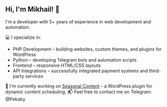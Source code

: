 ## Hi, I'm Mikhail! 👋
I'm a developer with 5+ years of experience in web development and automation.

💻 I specialize in:
- PHP Development – building websites, custom themes, and plugins for WordPress
- Python – developing Telegram bots and automation scripts
- Frontend – responsive HTML/CSS layouts
- API Integrations – successfully integrated payment systems and third-party services

🚀 I'm currently working on [Seasonal Content](https://github.com/Pekaby/seasonal-content) – a WordPress plugin for dynamic content scheduling.
📬 Feel free to contact me on Telegram: @Pekaby
